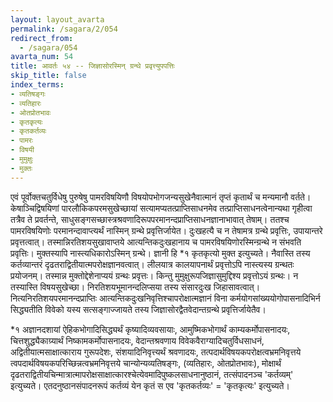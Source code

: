 ```yaml
---
layout: layout_avarta
permalink: /sagara/2/054
redirect_from:
  - /sagara/054
avarta_num: 54
title: आवर्तः ५४ -- जिज्ञासोरस्मिन् ग्रन्थे प्रवृत्त्युपपत्तिः
skip_title: false
index_terms:
- व्यतिषङ्गः
- व्यतिहारः
- ओतप्रोतभावः
- कृतकृत्यः
- कृतकर्तव्यः
- पामरः
- विषयी
- मुमुक्षुः
- मुक्तः
---
```


एवं पूर्वोक्तचतुर्विधेषु पुरुषेषु पामरविषयिणौ विषयोपभोगजन्यसुखेनैवात्मानं तृप्तं कृतार्थं
च मन्यमानौ वर्तते।
केषाञ्चिद्विषयिणां पारलौकिकपरमसुखेच्छायां सत्यामप्यतत्प्राप्तिसाधनमेव तत्प्राप्तिसाधनत्वेनान्यथा गृहीत्वा तत्रैव ते प्रवर्तन्ते,
साधुसङ्गसच्छास्त्रश्रवणादिरूपपरमानन्दप्राप्तिसाधनज्ञानाभावात् तेषाम्।
ततश्च
पामरविषयिणोः परमानन्दावाप्त्यर्थं नास्मिन् ग्रन्थे प्रवृत्तिर्जायेत।
दुःखहत्यै च
न तेषामत्र ग्रन्थे प्रवृत्तिः, उपायान्तरे प्रवृत्तत्वात्।
तस्मान्निरतिशयसुखावाप्तये
आत्यन्तिकदुःखहानाय च पामरविषयिणोरस्मिन्ग्रन्थे न संभवति प्रवृत्तिः।
मुक्तस्यापि नास्त्यधिकारोऽस्मिन् ग्रन्थे।
ज्ञानी हि *१ कृतकृत्यो मुक्त इत्युच्यते।
नैवास्ति तस्य कर्तव्यान्तरं दृढतराद्वितीयात्मपरोक्षज्ञानवत्वात्।
लीलयात्र
कालयापनार्थं प्रवृत्तोऽपि नास्त्यस्य ग्रन्थतः प्रयोजनम्।
तस्मान्न मुक्तोद्देशेनाप्ययं
ग्रन्थः प्रवृत्तः।
किन्तु मुमुक्षुरूपजिज्ञासुमुद्दिश्य प्रवृत्तोऽयं ग्रन्थः।
न तस्यास्ति
विषयसुखेच्छा।
निरतिशयभूमानन्दलिप्सया तस्य संसारदुःख जिहासावत्वात्।
नित्यनिरतिशयपरमानन्दप्राप्तिः आत्यन्तिकदुःखनिवृत्तिश्चापरोक्षात्मज्ञानं विना कर्मयोगसांख्ययोगोपासनादिभिर्न सिद्ध्यतीति विवेको यस्य
सत्सङ्गाज्जायते तस्य जिज्ञासोरद्वैतवेदान्तग्रन्थे प्रवृत्तिर्जायेतैव।

<div class="footnote" markdown="1">
*१ अज्ञानदशायां ऐहिकभोगादिसिद्ध्यर्थं कृष्यादिव्यवसायाः, आमुष्मिकभोगार्थं
काम्यकर्मोपासनादयः, चित्तशुद्ध्यैकाग्र्यार्थं निष्कामकर्मोपासनादयः, वेदान्तश्रवणाय विवेकवैराग्यादिचतुर्विधसाधनं, अद्वितीयात्मसाक्षात्काराय गुरूपदेशः, संशयादिनिवृत्त्यर्थं
श्रवणादयः, तत्पदार्थविषयकपरोक्षत्वभ्रमनिवृत्तये त्वपदार्थविषयकपरिच्छिन्नत्वभ्रमनिवृत्तये
चान्योन्यव्यतिषङ्गः, (व्यतिहारः, ओतप्रोतभावः), मोक्षार्थं दृढतराद्वितीयचिन्मात्रात्मापरोक्षसाक्षात्कारश्चेत्येवमादिपुष्कलसाधनानुष्ठानं, तत्संपादनञ्च 'कर्तव्यम्' इत्युच्यते।
एतदनुष्ठानसंपादनरूपं कर्तव्यं येन कृतं स एव 'कृतकर्तव्यः' = 'कृतकृत्यः' इत्युच्यते।
</div>
